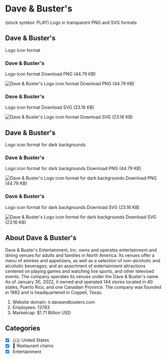 # Dave & Buster's
 (stock symbol: PLAY) Logo in transparent PNG and SVG formats

## Dave & Buster's
 Logo icon format

### Dave & Buster's
 Logo icon format Download PNG (44.79 KB)

![Dave & Buster's
 Logo icon format Download PNG (44.79 KB)](/img/orig/PLAY-fad49ecd.png)

### Dave & Buster's
 Logo icon format Download SVG (23.16 KB)

![Dave & Buster's
 Logo icon format Download SVG (23.16 KB)](/img/orig/PLAY-e74ab60c.svg)

## Dave & Buster's
 Logo icon format for dark backgrounds

### Dave & Buster's
 Logo icon format for dark backgrounds Download PNG (44.79 KB)

![Dave & Buster's
 Logo icon format for dark backgrounds Download PNG (44.79 KB)](/img/orig/PLAY.D-949b7cc2.png)

### Dave & Buster's
 Logo icon format for dark backgrounds Download SVG (23.16 KB)

![Dave & Buster's
 Logo icon format for dark backgrounds Download SVG (23.16 KB)](/img/orig/PLAY.D-139c4ee1.svg)

## About Dave & Buster's


Dave & Buster's Entertainment, Inc. owns and operates entertainment and dining venues for adults and families in North America. Its venues offer a menu of entrées and appetizers, as well as a selection of non-alcoholic and alcoholic beverages; and an assortment of entertainment attractions centered on playing games and watching live sports, and other televised events. The company operates its venues under the Dave & Buster's name. As of January 30, 2022, it owned and operated 144 stores located in 40 states, Puerto Rico, and one Canadian Province. The company was founded in 1982 and is headquartered in Coppell, Texas.

1. Website domain: ir.daveandbusters.com
2. Employees: 13783
3. Marketcap: $1.71 Billion USD


## Categories
- [x] 🇺🇸 United States
- [x] 🍔 Restaurant chains
- [x] Entertainment
